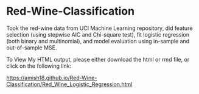 # Red-Wine-Classification
Took the red-wine data from UCI Machine Learning repository, did feature selection (using stepwise AIC and Chi-square test), fit logistic regression (both binary and multinomial), and model evaluation using in-sample and out-of-sample MSE.

To View My HTML output, please either download the html or rmd file, or click on the following link: 

https://amish18.github.io/Red-Wine-Classification/Red_Wine_Logistic_Regression.html
